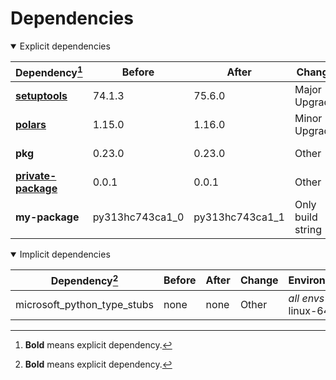 # Dependencies

<details open>
<summary>Explicit dependencies</summary>

|Dependency[^1]|Before|After|Change|Environments|
|-|-|-|-|-|
|[**setuptools**](https://pypi.org/project/setuptools)|74.1.3|75.6.0|Major Upgrade|*all envs* on osx-arm64|
|[**polars**](https://prefix.dev/channels/conda-forge/packages/polars)|1.15.0|1.16.0|Minor Upgrade|*all envs* on osx-arm64|
|**pkg**|0.23.0|0.23.0|Other|*all envs* on linux-64|
|[**private-package**](https://prefix.dev/channels/setup-pixi-test/packages/private-package)|0.0.1|0.0.1|Other|*all envs* on osx-arm64|
|**my-package**|py313hc743ca1_0|py313hc743ca1_1|Only build string|*all envs* on osx-arm64|

</details>

<details open>
<summary>Implicit dependencies</summary>

|Dependency[^1]|Before|After|Change|Environments|
|-|-|-|-|-|
|microsoft_python_type_stubs|none|none|Other|*all envs* on linux-64|

</details>

[^1]: **Bold** means explicit dependency.
[^2]: Dependency got downgraded.
